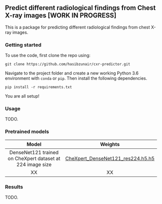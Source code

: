 ## Predict different radiological findings from Chest X-ray images [WORK IN PROGRESS]

This is a package for predicting different radiological findings from chest X-ray images.

### Getting started

To use the code, first clone the repo using:
```
git clone https://github.com/hasibzunair/cxr-predictor.git
```

Navigate to the project folder and create a new working Python 3.6 environment with `conda` or `pip`. Then install the following dependencies. 

```
pip install -r requirements.txt
```

You are all setup!

### Usage
TODO.

### Pretrained models

| Model | Weights|
|:---:|:---:|
| DenseNet121 trained on CheXpert dataset at 224 image size | [CheXpert_DenseNet121_res224.h5.h5](https://github.com/hasibzunair/cxr-predictor/releases/latest/download/CheXpert_DenseNet121_res224.h5) |
| XX | XX |



### Results
TODO.



